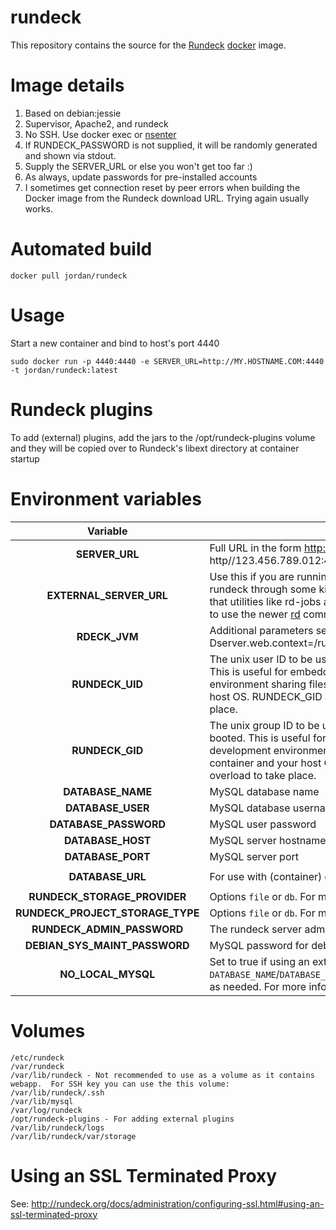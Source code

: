 rundeck
==============

This repository contains the source for the [Rundeck](http://rundeck.org/) [docker](https://docker.io) image.

# Image details

1. Based on debian:jessie
1. Supervisor, Apache2, and rundeck
1. No SSH.  Use docker exec or [nsenter](https://github.com/jpetazzo/nsenter)
1. If RUNDECK_PASSWORD is not supplied, it will be randomly generated and shown via stdout.
1. Supply the SERVER_URL or else you won't get too far :)
1. As always, update passwords for pre-installed accounts
1. I sometimes get connection reset by peer errors when building the Docker image from the Rundeck download URL.  Trying again usually works.


# Automated build

```
docker pull jordan/rundeck
```

# Usage
Start a new container and bind to host's port 4440

```
sudo docker run -p 4440:4440 -e SERVER_URL=http://MY.HOSTNAME.COM:4440 -t jordan/rundeck:latest
```

# Rundeck plugins
To add (external) plugins, add the jars to the /opt/rundeck-plugins volume and they will be copied over to Rundeck's libext directory at container startup

# Environment variables

| Variable     |      Description      |  Default value |
|:------------:|-----------------------|:--------------:|
| **SERVER_URL** |  Full URL in the form http://MY.HOSTNAME.COM:4440, http//123.456.789.012:4440, etc | `https://0.0.0.0:4443` |
| **EXTERNAL_SERVER_URL** |    Use this if you are running rundeck behind a proxy.  This is useful if you run rundeck through some kind of external network gateway/load balancer.  Note that utilities like rd-jobs and rd-projects will no longer work and you will need to use the newer [rd](https://github.com/rundeck/rundeck-cli) command line utility.   |   `$SERVER_URL` |
| **RDECK_JVM** | Additional parameters sent to the rundeck JVM (ex: -Dserver.web.context=/rundeck) ||
| **RUNDECK_UID** | The unix user ID to be used for the rundeck account when rundeck is booted.  This is useful for embedding this docker container into your development environment sharing files via docker volumes between the container and your host OS.  RUNDECK_GID also needs to be defined for this overload to take place. | |
| **RUNDECK_GID** | The unix group ID to be used for the rundeck account when rundeck is booted.  This is useful for embedding this docker container into your development environment sharing files via docker volumes between the container and your host OS.  RUNDECK_UID also needs to be defined for this overload to take place. | |
| **DATABASE_NAME** | MySQL database name | `rundeckdb` |
| **DATABASE_USER** | MySQL database username | `runback` |
| **DATABASE_PASSWORD** | MySQL user password | Random: `$(pwgen -s 15 1)` |
| **DATABASE_HOST** | MySQL server hostname | `localhost` |
| **DATABASE_PORT** | MySQL server port | `3306` |
| **DATABASE_URL** | For use with (container) external database | `jdbc:mysql://${DATABASE_HOST}/${DATABASE_NAME}?autoReconnect=true` |
| **RUNDECK_STORAGE_PROVIDER** | Options `file` or `db`. For more info check the [docs](http://rundeck.org/docs/plugins-user-guide/configuring.html#storage-plugins). | `file` |
| **RUNDECK_PROJECT_STORAGE_TYPE** | Options `file` or `db`. For more info check the [docs](http://rundeck.org/docs/administration/setting-up-an-rdb-datasource.html). | `file` |
| **RUNDECK_ADMIN_PASSWORD** | The rundeck server admin password | `admin` |
| **DEBIAN_SYS_MAINT_PASSWORD** | MySQL password for debian-sys-maint user | Random: `$(pwgen -s 15 1)` |
| **NO_LOCAL_MYSQL** | Set to true if using an external MySQL container or instance.  Make sure to set `DATABASE_NAME`/`DATABASE_USER`/`DATABASE_PASSWORD`/`DATABASE_HOST`/`DATABASE_PORT` as needed. For more info check the [docs](http://rundeck.org/docs/administration/setting-up-an-rdb-datasource.html). | `false` |

# Volumes

```
/etc/rundeck
/var/rundeck
/var/lib/rundeck - Not recommended to use as a volume as it contains webapp.  For SSH key you can use the this volume: /var/lib/rundeck/.ssh
/var/lib/mysql
/var/log/rundeck
/opt/rundeck-plugins - For adding external plugins
/var/lib/rundeck/logs
/var/lib/rundeck/var/storage
```

# Using an SSL Terminated Proxy
See: http://rundeck.org/docs/administration/configuring-ssl.html#using-an-ssl-terminated-proxy
